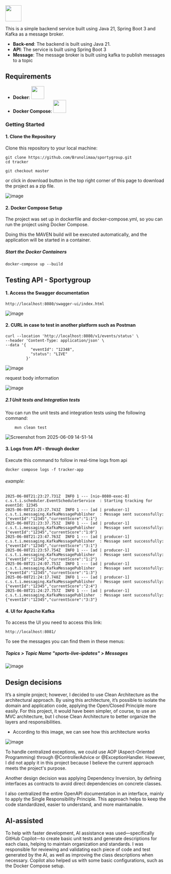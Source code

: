 <img src="https://github.com/user-attachments/assets/cfcaeef7-6607-4dc3-b8ac-56383f12368e" height="50"/>

This is a simple backend service built using Java 21, Spring Boot 3 and Kafka as a message broker.


- **Back-end**: The backend is built using Java 21.
- **API**: The service is built using Spring Boot 3
- **Message**: The message broker is built using kafka to publish messages to a topic


## Requirements

- **Docker**: <img src="https://github.com/user-attachments/assets/908265ca-abc9-4e0b-a613-f9bd89d72920" height="40"/>
- **Docker Compose**: <img src="https://github.com/user-attachments/assets/e24be3c0-dedd-4ba4-b4fc-59093559aa59" height="40"/>
 

### Getting Started

#### 1. Clone the Repository

Clone this repository to your local machine:

```
git clone https://github.com/Brunolimaa/sportygroup.git
cd tracker

git checkout master
```

or click in download button in the top right corner of this page to download the project as a zip file.

![image](https://github.com/user-attachments/assets/b27bac5d-4d9c-4f01-bca2-9653f8387739)



#### 2. Docker Compose Setup

The project was set up in dockerfile and docker-compose.yml, so you can run the project using Docker Compose.

Doing this the MAVEN build will be executed automatically, and the application will be started in a container.

##### Start the Docker Containers

```
docker-compose up --build 
```
## Testing API - Sportygroup

#### 1. Access the Swagger documentation 

```
http://localhost:8080/swagger-ui/index.html
```
![image](https://github.com/user-attachments/assets/f73f4224-f813-435e-9013-046c38b2a59f)

#### 2. CURL in case to test in another platform such as Postman
```
curl --location 'http://localhost:8080/v1/events/status' \
--header 'Content-Type: application/json' \
--data '{
           "eventId": "12348",
           "status": "LIVE"
         }'
```
![image](https://github.com/user-attachments/assets/63f7f7bb-1db5-454f-a579-e7e65eac2755)

request body information

![image](https://github.com/user-attachments/assets/ddde87be-37fc-4c74-800e-1864c8b7048a)

##### 2.1 Unit tests and Integration tests
You can run the unit tests and integration tests using the following command:

```
    mvn clean test
```

![Screenshot from 2025-06-09 14-51-14](https://github.com/user-attachments/assets/14288581-c159-4373-94b0-e0e4cfb2a35d)


#### 3. Logs from API - through docker 

Execute this command to follow in real-time logs from api 

```
docker compose logs -f tracker-app

```

###### example:

```
2025-06-08T21:23:27.731Z  INFO 1 --- [nio-8080-exec-8] c.s.t.i.scheduler.EventSchedulerService  : Starting tracking for eventId: 12345
2025-06-08T21:23:27.743Z  INFO 1 --- [ad | producer-1] c.s.t.i.messaging.KafkaMessagePublisher  : Message sent successfully: {"eventId":"12345","currentScore":"1:1"}
2025-06-08T21:23:37.753Z  INFO 1 --- [ad | producer-1] c.s.t.i.messaging.KafkaMessagePublisher  : Message sent successfully: {"eventId":"12345","currentScore":"1:0"}
2025-06-08T21:23:47.763Z  INFO 1 --- [ad | producer-1] c.s.t.i.messaging.KafkaMessagePublisher  : Message sent successfully: {"eventId":"12345","currentScore":"3:1"}
2025-06-08T21:23:57.754Z  INFO 1 --- [ad | producer-1] c.s.t.i.messaging.KafkaMessagePublisher  : Message sent successfully: {"eventId":"12345","currentScore":"1:2"}
2025-06-08T21:24:07.753Z  INFO 1 --- [ad | producer-1] c.s.t.i.messaging.KafkaMessagePublisher  : Message sent successfully: {"eventId":"12345","currentScore":"1:3"}
2025-06-08T21:24:17.748Z  INFO 1 --- [ad | producer-1] c.s.t.i.messaging.KafkaMessagePublisher  : Message sent successfully: {"eventId":"12345","currentScore":"2:4"}
2025-06-08T21:24:27.757Z  INFO 1 --- [ad | producer-1] c.s.t.i.messaging.KafkaMessagePublisher  : Message sent successfully: {"eventId":"12345","currentScore":"3:3"}
```

#### 4. UI for Apache Kafka

To access the UI you need to access this link: 

```
http://localhost:8081/
```
To see the messages you can find them in these menus: 

##### Topics > Topic Name "sports-live-ipdates" > Messages

![image](https://github.com/user-attachments/assets/3ca2c590-e017-43ed-891e-d6324f3c1386)

## Design decisions

It’s a simple project; however, I decided to use Clean Architecture as the architectural approach.
By using this architecture, it’s possible to isolate the domain and application code, applying the Open/Closed Principle more easily.
For this project, it would have been simpler, of course, to use an MVC architecture, but I chose Clean Architecture to better organize the layers and responsibilities.

- According to this image, we can see how this architecture works 

![image](https://github.com/user-attachments/assets/e540df2d-a39d-4103-9074-3e19ba0d5687)



To handle centralized exceptions, we could use AOP (Aspect-Oriented Programming) through @ControllerAdvice or @ExceptionHandler.
However, I did not apply it in this project because I believe the current approach meets the project's purpose.

Another design decision was applying Dependency Inversion, by defining interfaces as contracts to avoid direct dependencies on concrete classes.

I also centralized the entire OpenAPI documentation in an interface, mainly to apply the Single Responsibility Principle.
This approach helps to keep the code standardized, easier to understand, and more maintainable.

## AI-assisted

To help with faster development, AI assistance was used—specifically GitHub Copilot—to create basic unit tests and generate descriptions for each class, helping to maintain organization and standards.
I was responsible for reviewing and validating each piece of code and test generated by the AI, as well as improving the class descriptions when necessary.
Copilot also helped us with some basic configurations, such as the Docker Compose setup.


